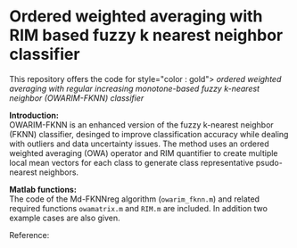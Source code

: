 # Ordered weighted averaging with RIM based fuzzy k nearest neighbor classifier
This repository offers the code for style="color : gold"> *ordered weighted averaging with regular increasing monotone-based fuzzy k-nearest neighbor (OWARIM-FKNN) classifier* </code>

**Introduction:** <br/>
OWARIM-FKNN is an enhanced version of the fuzzy k-nearest neighbor (FKNN) classifier, desinged to improve classification accuracy while dealing with outliers and data uncertainty issues. The method uses an ordered weighted averaging (OWA) operator and RIM quantifier to create multiple local mean vectors for each class to generate class representative psudo-nearest neighbors. 

**Matlab functions:** <br/>
The code of the Md-FKNNreg algorithm (`owarim_fknn.m`) and related required functions `owamatrix.m` and `RIM.m` are included. In addition two example cases are also given. 


Reference:


